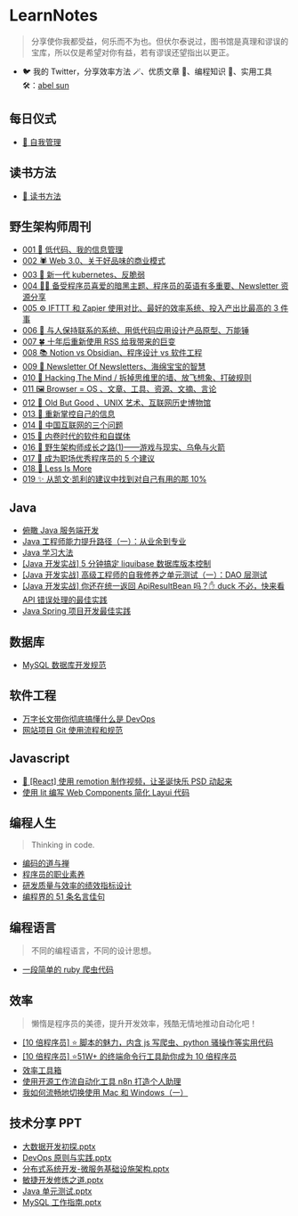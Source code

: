 # LearnNotes

> 分享使你我都受益，何乐而不为也。但伏尔泰说过，图书馆是真理和谬误的宝库，所以仅是希望对你有益，若有谬误还望指出以更正。

- 🐦 我的 Twitter，分享效率方法 🪄、优质文章 📑、编程知识 🎹、实用工具 🛠️：[abel sun](https://twitter.com/sunzhenya)

<!-- ## Hello World

> 打开计算机编程这扇大门。

* [计算机编程：自底向上方法](./world/自底向上方法.md)  -->
## 每日仪式

- [🐣 自我管理](./DailyRoutine.md)

## 读书方法

- [📒 读书方法](./Read.md)

## 野生架构师周刊

- [001 🐣 低代码、我的信息管理](./letter/001.md)
- [002 🕷 Web 3.0、关于好品味的商业模式](./letter/002.md)
- [003 🐂 新一代 kubernetes、反脆弱](./letter/003.md)
- [004 🧛‍♂ 备受程序员喜爱的暗黑主题、程序员的英语有多重要、Newsletter 资源分享](./letter/004.md)
- [005 ⚙️ IFTTT 和 Zapier 使用对比、最好的效率系统、投入产出比最高的 3 件事](./letter/005.md)
- [006 📒 与人保持联系的系统、用低代码应用设计产品原型、万能锤](./letter/006.md)
- [007 🍀 十年后重新使用 RSS 给我带来的巨变](./letter/007.md)
- [008 📚 Notion vs Obsidian、程序设计 vs 软件工程](./letter/008.md)
- [009 🌈 Newsletter Of Newsletters、海绵宝宝的智慧](./letter/009.md)
- [010 🚀 Hacking The Mind / 拆掉思维里的墙、放飞想象、打破规则](./letter/010.md)
- [011 🖼 Browser = OS 、文章、工具、资源、文摘、言论](./letter/011.md)
- [012 📸 Old But Good 、UNIX 艺术、互联网历史博物馆](./letter/012.md)
- [013 🔭 重新掌控自己的信息](./letter/013.md)
- [014 🚮 中国互联网的三个问题](./letter/014.md)
- [015 🍻 内卷时代的软件和自媒体](./letter/015.md)
- [016 🐒 野生架构师成长之路(1)——游戏与现实、乌龟与火箭](./letter/016_growup_01.md)
- [017 🏅 成为职场优秀程序员的 5 个建议](./letter/017.md)
- [018 🙊 Less Is More](./letter/018.md)
- [019 ✨ 从凯文·凯利的建议中找到对自己有用的那 10%](./letter/019.md)

## Java

- [俯瞰 Java 服务端开发](./java/1.md)
- [Java 工程师能力提升路径（一）：从业余到专业](./java/part_one_of_java_engineer_path.md)
- [Java 学习大法](./java/java_study_way.md)
- [\[Java 开发实战\] 5 分钟搞定 liquibase 数据库版本控制](./java/liquibase.md)
- [\[Java 开发实战\] 高级工程师的自我修养之单元测试（一）：DAO 层测试](./java/unit_test.md)
- [\[Java 开发实战\] 你还在统一返回 ApiResultBean 吗？✋ duck 不必，快来看 API 错误处理的最佳实践](./java/api_error_handling.md)
- [Java Spring 项目开发最佳实践](./java/spring_best_practice.md)

## 数据库

- [MySQL 数据库开发规范](./db/this_mysql_standard.md)

## 软件工程

- [万字长文带你彻底搞懂什么是 DevOps](./engineering/devops.md)
- [网站项目 Git 使用流程和规范](./engineering/gitflow.md)

## Javascript

- [🎄 [React] 使用 remotion 制作视频，让圣诞快乐 PSD 动起来](./js/remotion.md)
- [使用 lit 编写 Web Components 简化 Layui 代码](./js/lit_layui.md)

## 编程人生

> Thinking in code.

- [编码的道与禅](./thinking/the_coding_of_tao_and_zen.md)
- [程序员的职业素养](./thinking/the_programmer_professional_quality.md)
- [研发质量与效率的绩效指标设计](./thinking/coder_kpi.md)
- [编程界的 51 条名言佳句](./thinking/quotes.md)

<!-- ## 架构 -->

## 编程语言

> 不同的编程语言，不同的设计思想。

- [一段简单的 ruby 爬虫代码](./lang/the_simple_ruby_crawler_code.md)

## 效率

> 懒惰是程序员的美德，提升开发效率，残酷无情地推动自动化吧！

- [\[10 倍程序员\] ⭐ 脚本的魅力，内含 js 写爬虫、python 骚操作等实用代码](./10x/script.md)
- [\[10 倍程序员\] ⭐51W+ 的终端命令行工具助你成为 10 倍程序员](./10x/terminal.md)
- [效率工具箱](./tools/my_efficiency_toolkit.md)
- [使用开源工作流自动化工具 n8n 打造个人助理](./tools/n8n.md)
- [我如何流畅地切换使用 Mac 和 Windows（一）](./tools/mac_win_chapter_1.md)

## 技术分享 PPT

- [大数据开发初探.pptx](https://github.com/lcomplete/TechShare/blob/master/code/ppt/大数据开发初探.pptx)
- [DevOps 原则与实践.pptx](https://github.com/lcomplete/TechShare/blob/master/code/ppt/DevOps%20%E5%8E%9F%E5%88%99%E4%B8%8E%E5%AE%9E%E8%B7%B5.pptx)
- [分布式系统开发-微服务基础设施架构.pptx](https://github.com/lcomplete/TechShare/blob/master/code/java/%E5%88%86%E5%B8%83%E5%BC%8F%E7%B3%BB%E7%BB%9F%E5%BC%80%E5%8F%91-%E5%BE%AE%E6%9C%8D%E5%8A%A1%E5%9F%BA%E7%A1%80%E8%AE%BE%E6%96%BD%E6%9E%B6%E6%9E%84.pptx)
- [敏捷开发修炼之道.pptx](https://github.com/lcomplete/TechShare/blob/master/code/thinking/%E6%95%8F%E6%8D%B7%E5%BC%80%E5%8F%91%E4%BF%AE%E7%82%BC%E4%B9%8B%E9%81%93.pptx)
- [Java 单元测试.pptx](https://github.com/lcomplete/TechShare/blob/master/code/java/java%E5%8D%95%E5%85%83%E6%B5%8B%E8%AF%95.pptx)
- [MySQL 工作指南.pptx](https://github.com/lcomplete/TechShare/blob/master/code/db/MySQL%20%E5%B7%A5%E4%BD%9C%E6%8C%87%E5%8D%97.pptx)
